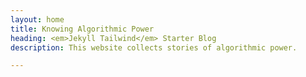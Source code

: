 ```yaml
---
layout: home
title: Knowing Algorithmic Power
heading: <em>Jekyll Tailwind</em> Starter Blog
description: This website collects stories of algorithmic power.

---
```


